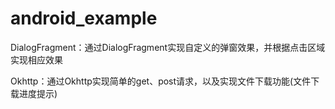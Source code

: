 # android_example

DialogFragment：通过DialogFragment实现自定义的弹窗效果，并根据点击区域实现相应效果

Okhttp：通过Okhttp实现简单的get、post请求，以及实现文件下载功能(文件下载进度提示)



